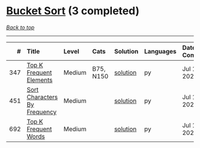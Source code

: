 # [Bucket Sort](<https://leetcode.com/tag/Bucket-Sort/>) (3 completed)

*[Back to top](<../../README.md>)*

------

|   # | Title                                                                                        | Level   | Cats      | Solution                                               | Languages   | Date Complete   |
|----:|:---------------------------------------------------------------------------------------------|:--------|:----------|:-------------------------------------------------------|:------------|:----------------|
| 347 | [Top K Frequent Elements](<https://leetcode.com/problems/top-k-frequent-elements>)           | Medium  | B75, N150 | [solution](<../_347. Top K Frequent Elements.md>)      | py          | Jul 11, 2024    |
| 451 | [Sort Characters By Frequency](<https://leetcode.com/problems/sort-characters-by-frequency>) | Medium  |           | [solution](<../_451. Sort Characters By Frequency.md>) | py          | Jul 11, 2024    |
| 692 | [Top K Frequent Words](<https://leetcode.com/problems/top-k-frequent-words>)                 | Medium  |           | [solution](<../_692. Top K Frequent Words.md>)         | py          | Jul 11, 2024    |
